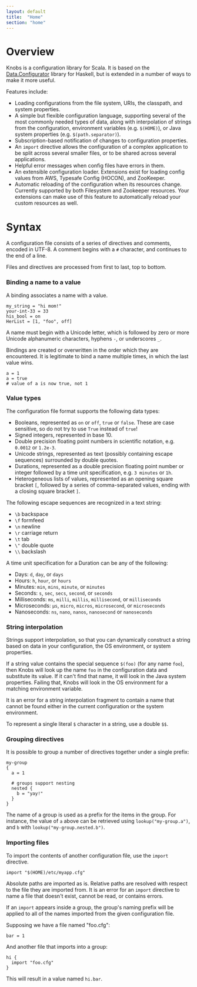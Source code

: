 ```yaml
---
layout: default
title:  "Home"
section: "home"
---
```


# Overview

<a name="overview"></a>

Knobs is a configuration library for Scala. It is based on the [Data.Configurator](https://github.com/bos/configurator/) library for Haskell, but is extended in a number of ways to make it more useful.

Features include:

  * Loading configurations from the file system, URIs, the classpath, and system properties.
  * A simple but flexible configuration language, supporting  several of the most commonly needed types of data, along with interpolation of strings from the configuration, environment variables (e.g. `$(HOME)`), or Java system properties (e.g. `$(path.separator)`).
  * Subscription-based notification of changes to configuration properties.
  * An `import` directive allows the configuration of a complex application to be split across several smaller files, or to be shared across several applications.
  * Helpful error messages when config files have errors in them.
  * An extensible configuration loader. Extensions exist for loading config values from AWS, Typesafe Config (HOCON), and ZooKeeper.
  * Automatic reloading of the configuration when its resources change. Currently supported by both Filesystem and Zookeeper resources. Your extensions can make use of this feature to automatically reload your custom resources as well.

<a name="syntax"></a>

# Syntax

A configuration file consists of a series of directives and comments, encoded in UTF-8. A comment begins with a `#` character, and continues to the end of a line.

Files and directives are processed from first to last, top to bottom.

### Binding a name to a value ###

A binding associates a name with a value.

```
my_string = "hi mom!"
your-int-33 = 33
his_bool = on
HerList = [1, "foo", off]
```

A name must begin with a Unicode letter, which is followed by zero or more Unicode alphanumeric characters, hyphens `-`, or underscores `_`.

Bindings are created or overwritten in the order which they are encountered. It is legitimate to bind a name multiple times, in which the last value wins.

```
a = 1
a = true
# value of a is now true, not 1
```

### Value types ###

The configuration file format supports the following data types:

  * Booleans, represented as `on` or `off`, `true` or `false`. These are case sensitive, so do not try to use `True` instead of `true`!
  * Signed integers, represented in base 10.
  * Double precision floating point numbers in scientific notation, e.g. `0.0012` or `1.2e-3`.
  * Unicode strings, represented as text (possibly containing escape sequences) surrounded by double quotes.
  * Durations, represented as a double precision floating point number or integer followed by a time unit specification, e.g. `3 minutes` or `1h`.
  * Heterogeneous lists of values, represented as an opening square bracket `[`, followed by a series of comma-separated values, ending with a closing square bracket `]`.

The following escape sequences are recognized in a text string:

  * `\b` backspace
  * `\f` formfeed
  * `\n` newline
  * `\r` carriage return
  * `\t` tab
  * `\"` double quote
  * `\\` backslash

A time unit specification for a Duration can be any of the following:

  * Days: `d`, `day`, or `days`
  * Hours: `h`, `hour`, or `hours`
  * Minutes: `min`, `mins`, `minute`, or `minutes`
  * Seconds: `s`, `sec`, `secs`, `second`, or `seconds`
  * Milliseconds: `ms`, `milli`, `millis`, `millisecond`, or `milliseconds`
  * Microseconds: `μs`, `micro`, `micros`, `microsecond`, or `microseconds`
  * Nanoseconds: `ns`, `nano`, `nanos`, `nanosecond` or `nanoseconds`

### String interpolation ###

Strings support interpolation, so that you can dynamically construct a string based on data in your configuration, the OS environment, or system properties.

If a string value contains the special sequence `$(foo)` (for any name `foo`), then Knobs will look up the name `foo` in the configuration data and substitute its value. If it can't find that name, it will look in the Java system properties. Failing that, Knobs will look in the OS environment for a matching environment variable.

It is an error for a string interpolation fragment to contain a name that cannot be found either in the current configuration or the system environment.

To represent a single literal `$` character in a string, use a double `$$`.

### Grouping directives ###

It is possible to group a number of directives together under a single prefix:

```
my-group
{
  a = 1

  # groups support nesting
  nested {
    b = "yay!"
  }
}
```

The name of a group is used as a prefix for the items in the group. For instance, the value of `a` above can be retrieved using `lookup("my-group.a")`, and `b` with `lookup("my-group.nested.b")`.

### Importing files ###

To import the contents of another configuration file, use the `import` directive.

```
import "$(HOME)/etc/myapp.cfg"
```

Absolute paths are imported as is. Relative paths are resolved with respect to the file they are imported from. It is an error for an `import` directive to name a file that doesn't exist, cannot be read, or contains errors.

If an `import` appears inside a group, the group's naming prefix will be applied to all of the names imported from the given configuration file.

Supposing we have a file named "foo.cfg":

```
bar = 1
```

And another file that imports into a group:

```
hi {
  import "foo.cfg"
}
```

This will result in a value named `hi.bar`.
